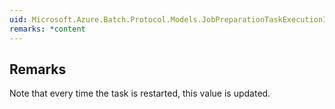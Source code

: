 ```yaml
---  
uid: Microsoft.Azure.Batch.Protocol.Models.JobPreparationTaskExecutionInformation.StartTime  
remarks: *content  
---  
```

  
## Remarks  
 Note that every time the task is restarted, this value is updated.